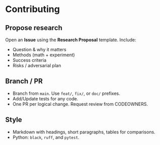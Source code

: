 # Contributing

## Propose research
Open an **Issue** using the **Research Proposal** template. Include:
- Question & why it matters
- Methods (math + experiment)
- Success criteria
- Risks / adversarial plan

## Branch / PR
- Branch from `main`. Use `feat/`, `fix/`, or `doc/` prefixes.
- Add/Update tests for any code.
- One PR per logical change. Request review from CODEOWNERS.

## Style
- Markdown with headings, short paragraphs, tables for comparisons.
- Python: `black`, `ruff`, and `pytest`.
